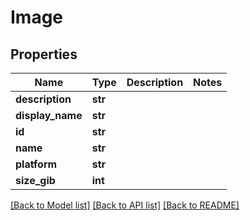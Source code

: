 # Image

## Properties
Name | Type | Description | Notes
------------ | ------------- | ------------- | -------------
**description** | **str** |  | 
**display_name** | **str** |  | 
**id** | **str** |  | 
**name** | **str** |  | 
**platform** | **str** |  | 
**size_gib** | **int** |  | 

[[Back to Model list]](../README.md#documentation-for-models) [[Back to API list]](../README.md#documentation-for-api-endpoints) [[Back to README]](../README.md)


